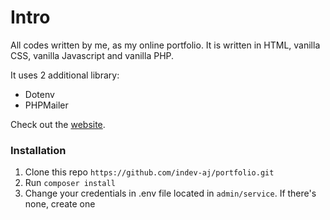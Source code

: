 # Intro
All codes written by me, as my online portfolio. It is written in HTML, vanilla CSS, vanilla Javascript and vanilla PHP.

It uses 2 additional library:
- Dotenv
- PHPMailer

Check out the [website](www.indevtechnology.com).

### Installation
1) Clone this repo `https://github.com/indev-aj/portfolio.git`
2) Run `composer install`
3) Change your credentials in .env file located in `admin/service`. If there's none, create one